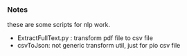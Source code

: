 ### Notes

these are some scripts for nlp work.

* ExtractFullText.py :  transform pdf file to csv file
* csvToJson: not  generic transform util, just for pio csv file

